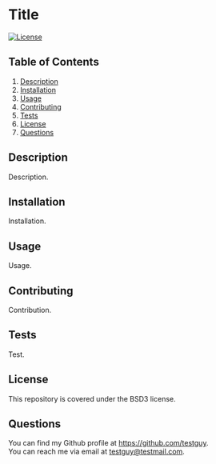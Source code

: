
# Title
[![License](https://img.shields.io/badge/License-BSD%203--Clause-blue.svg)](https://opensource.org/licenses/BSD-3-Clause)

## Table of Contents
1. [Description](#-Description)
2. [Installation](#-Installation)
3. [Usage](#-Usage)
4. [Contributing](#-Contributing)
5. [Tests](#-Tests)
6. [License](#-License)
7. [Questions](#-Questions)

## Description
Description.
            
## Installation
Installation.

## Usage
Usage.

## Contributing
Contribution.

## Tests
Test.

## License
This repository is covered under the BSD3 license.

## Questions
You can find my Github profile at https://github.com/testguy.  
You can reach me via email at testguy@testmail.com.  
